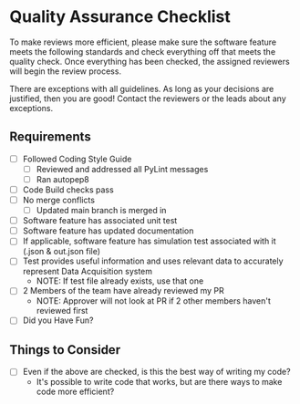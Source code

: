 # Quality Assurance Checklist 
To make reviews more efficient, please make sure the software feature meets the following standards and check everything off that meets the quality check. Once everything has been checked, the assigned reviewers will begin the review process. 

There are exceptions with all guidelines. As long as your decisions are justified, then you are good! Contact the reviewers or the leads about any exceptions. 

## Requirements 
- [ ] Followed Coding Style Guide
    - [ ] Reviewed and addressed all PyLint messages
    - [ ] Ran autopep8
- [ ] Code Build checks pass 
- [ ] No merge conflicts
    - [ ] Updated main branch is merged in
- [ ] Software feature has associated unit test
- [ ] Software feature has updated documentation
- [ ] If applicable, software feature has simulation test associated with it (.json & out.json file)
- [ ] Test provides useful information and uses relevant data to accurately represent Data Acquisition system
    - NOTE: If test file already exists, use that one 
- [ ] 2 Members of the team have already reviewed my PR 
    - NOTE: Approver will not look at PR if 2 other members haven't reviewed first 
- [ ] Did you Have Fun?

## Things to Consider 
- [ ] Even if the above are checked, is this the best way of writing my code? 
    - It's possible to write code that works, but are there ways to make code more efficient? 